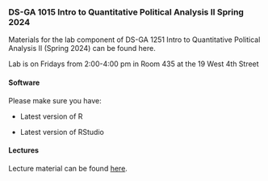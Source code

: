 ### DS-GA 1015 Intro to Quantitative Political Analysis II Spring 2024

Materials for the lab component of  DS-GA 1251 Intro to Quantitative Political Analysis II (Spring 2024) can be found here. 

Lab is on Fridays from 2:00-4:00 pm in Room 435 at the 19 West 4th Street

#### Software

Please make sure you have:

- Latest version of R

- Latest version of RStudio

#### Lectures

Lecture material can be found [here](https://cyrussamii.com/?page_id=3893). 
